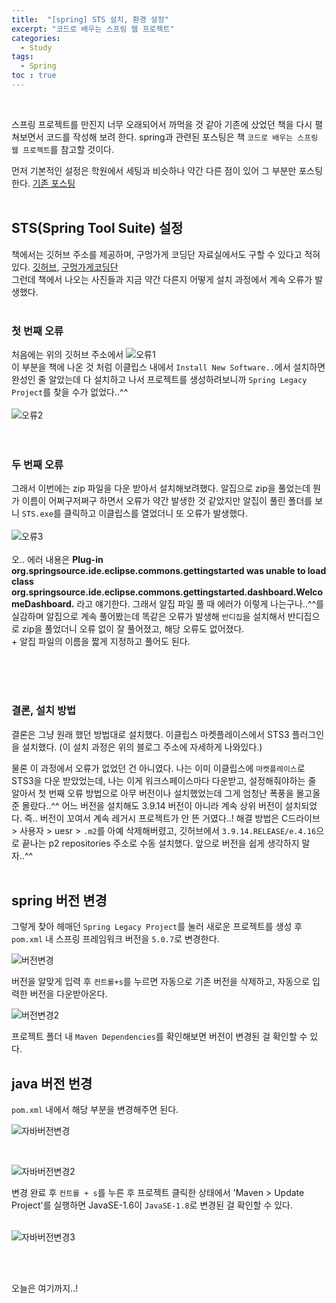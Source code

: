 ```yaml
---
title:  "[spring] STS 설치, 환경 설정"
excerpt: "코드로 배우는 스프링 웹 프로젝트"
categories: 
  - Study
tags: 
  - Spring
toc : true
---
```


<br>

스프링 프로젝트를 만진지 너무 오래되어서 까먹을 것 같아 기존에 샀었던 책을 다시 펼쳐보면서 코드를 작성해 보려 한다. spring과 관련된 포스팅은 책 `코드로 배우는 스프링 웹 프로젝트`를 참고할 것이다. <br>

먼저 기본적인 설정은 학원에서 세팅과 비슷하나 약간 다른 점이 있어 그 부분만 포스팅한다.
[기존 포스팅](https://techhan.github.io/academy/academy-70/) <br><br>


## STS(Spring Tool Suite) 설정
책에서는 깃허브 주소를 제공하며, 구멍가게 코딩단 자료실에서도 구할 수 있다고 적혀있다. [깃허브](https://github.com/spring-projects/toolsuite-distribution/wiki/Spring-Tool-Suite-3), [구멍가게코딩단](https://cafe.naver.com/gugucoding) <br> 그런데 책에서 나오는 사진들과 지금 약간 다른지 어떻게 설치 과정에서 계속 오류가 발생했다. <br><br>

### 첫 번째 오류
처음에는 위의 깃허브 주소에서 ![오류1](https://user-images.githubusercontent.com/70805241/118650142-16be4f80-b81f-11eb-9f12-c7878a6c941d.png) <br> 이 부분을 책에 나온 것 처럼 이클립스 내에서 `Install New Software..`에서 설치하면 완성인 줄 알았는데 다 설치하고 나서 프로젝트를 생성하려보니까 `Spring Legacy Project`를 찾을 수가 없었다..^^ <br><br> ![오류2](https://user-images.githubusercontent.com/70805241/118650335-48371b00-b81f-11eb-8f3c-d68ac0be4a19.png) <br><br><br>


### 두 번째 오류 
그래서 이번에는 zip 파일을 다운 받아서 설치해보려했다. 알집으로 zip을 풀었는데 뭔가 이름이 어쩌구저쩌구 하면서 오류가 약간 발생한 것 같았지만 알집이 풀린 폴더를 보니 `STS.exe`를 클릭하고 이클립스를 열었더니 또 오류가 발생했다.  <br><br> ![오류3](https://user-images.githubusercontent.com/70805241/118650543-89c7c600-b81f-11eb-89ae-9aca8e8af5e3.png) <br><br> 오.. 에러 내용은 **Plug-in org.springsource.ide.eclipse.commons.gettingstarted was unable to load class org.springsource.ide.eclipse.commons.gettingstarted.dashboard.WelcomeDashboard.** 라고 얘기한다. 그래서 알집 파일 풀 때 에러가 이렇게 나는구나..^^를 실감하며 알집으로 계속 풀어봤는데 똑같은 오류가 발생해 `반디집`을 설치해서 반디집으로 zip을 풀었더니 오류 없이 잘 풀어졌고, 해당 오류도 없어졌다. <br> + 알집 파일의 이름을 짧게 지정하고 풀어도 된다.

<br><br><br>



### 결론, 설치 방법

결론은 그냥 원래 했던 방법대로 설치했다. 이클립스 마켓플레이스에서 STS3 플러그인을 설치했다. (이 설치 과정은 위의 블로그 주소에 자세하게 나와있다.) <br>

물론 이 과정에서 오류가 없었던 건 아니였다. 나는 이미 이클립스에 `마켓플레이스`로 STS3을 다운 받았었는데, 나는 이게 워크스페이스마다 다운받고, 설정해줘야하는 줄 알아서 첫 번째 오류 방법으로 아무 버전이나 설치했었는데 그게 엄청난 폭풍을 몰고올 준 몰랐다..^^ 어느 버전을 설치해도 3.9.14 버전이 아니라 계속 상위 버전이 설치되었다. 즉.. 버전이 꼬여서 계속 레거시 프로젝트가 안 뜬 거였다..! 해결 방법은 C드라이브 > 사용자 > uesr > `.m2`를 아예 삭제해버렸고, 깃허브에서 `3.9.14.RELEASE/e.4.16`으로 끝나는 p2 repositories 주소로 수동 설치했다. 앞으로 버전을 쉽게 생각하지 말자..^^ <br><br>




## spring 버전 변경
그렇게 찾아 헤매던 `Spring Legacy Project`를 눌러 새로운 프로젝트를 생성 후 `pom.xml` 내 스프링 프레임워크 버전을 `5.0.7`로 변경한다. <br>

![버전변경](https://user-images.githubusercontent.com/70805241/118679519-e8e60480-b838-11eb-8fd1-d91fb51bb5e7.png) <br>

버전을 알맞게 입력 후 `컨트롤+s`를 누르면 자동으로 기존 버전을 삭제하고, 자동으로 입력한 버전을 다운받아온다.  <br>

![버전변경2](https://user-images.githubusercontent.com/70805241/118680068-64e04c80-b839-11eb-9eae-6347cc1a7283.png) <br>

프로젝트 폴더 내 `Maven Dependencies`를 확인해보면 버전이 변경된 걸 확인할 수 있다.


## java 버전 번경

`pom.xml` 내에서 해당 부분을 변경해주면 된다. <br>

![자바버전변경](https://user-images.githubusercontent.com/70805241/118680679-e6d07580-b839-11eb-9fbe-d0ec9710072d.png)

<br>

![자바버전변경2](https://user-images.githubusercontent.com/70805241/118681090-44fd5880-b83a-11eb-85db-2ac197024318.png) <br>


변경 완료 후 `컨트롤 + s`를 누른 후 프로젝트 클릭한 상태에서 'Maven > Update Project'를 실행하면 JavaSE-1.6이 `JavaSE-1.8`로 변경된 걸 확인할 수 있다. <br><br>

![자바버전변경3](https://user-images.githubusercontent.com/70805241/118681248-665e4480-b83a-11eb-9b06-ee3527b51dd7.png) <br>


<br><br>

오늘은 여기까지..!
